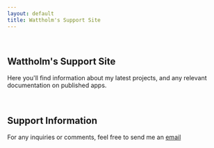```yaml
---
layout: default
title: Wattholm's Support Site
---
```


&nbsp;
&nbsp;
&nbsp;

## Wattholm's Support Site

Here you'll find information about my latest projects, and any relevant documentation on published apps.

&nbsp;
&nbsp;
&nbsp;

## Support Information

For any inquiries or comments, feel free to send me an [email](mailto:wattholm@gmail.com)
